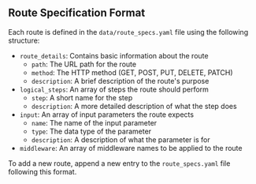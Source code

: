 ## Route Specification Format

Each route is defined in the `data/route_specs.yaml` file using the following structure:

- `route_details`: Contains basic information about the route
  - `path`: The URL path for the route
  - `method`: The HTTP method (GET, POST, PUT, DELETE, PATCH)
  - `description`: A brief description of the route's purpose
- `logical_steps`: An array of steps the route should perform
  - `step`: A short name for the step
  - `description`: A more detailed description of what the step does
- `input`: An array of input parameters the route expects
  - `name`: The name of the input parameter
  - `type`: The data type of the parameter
  - `description`: A description of what the parameter is for
- `middleware`: An array of middleware names to be applied to the route

To add a new route, append a new entry to the `route_specs.yaml` file following this format.